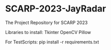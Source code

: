 # SCARP-2023-JayRadar
The Project Repository for SCARP 2023

Libraries to install:
Tkinter
OpenCV
Pillow


For TestScripts:
pip install -r requirements.txt
